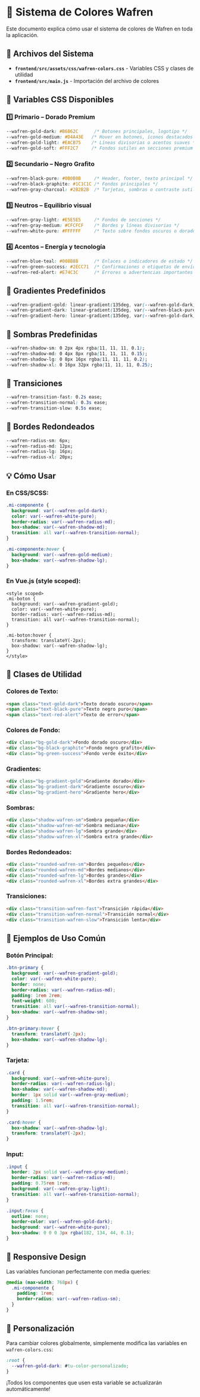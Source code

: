 # 🎨 Sistema de Colores Wafren

Este documento explica cómo usar el sistema de colores de Wafren en toda la aplicación.

## 📁 Archivos del Sistema

- **`frontend/src/assets/css/wafren-colors.css`** - Variables CSS y clases de utilidad
- **`frontend/src/main.js`** - Importación del archivo de colores

## 🎯 Variables CSS Disponibles

### 1️⃣ Primario – Dorado Premium
```css
--wafren-gold-dark: #B6862C      /* Botones principales, logotipo */
--wafren-gold-medium: #D4A43E   /* Hover en botones, íconos destacados */
--wafren-gold-light: #EACB75    /* Líneas divisorias o acentos suaves */
--wafren-gold-soft: #FFF2C7     /* Fondos sutiles en secciones premium */
```

### 2️⃣ Secundario – Negro Grafito
```css
--wafren-black-pure: #0B0B0B     /* Header, footer, texto principal */
--wafren-black-graphite: #1C1C1C /* Fondos principales */
--wafren-gray-charcoal: #2B2B2B  /* Tarjetas, sombras o contraste sutil */
```

### 3️⃣ Neutros – Equilibrio visual
```css
--wafren-gray-light: #E5E5E5     /* Fondos de secciones */
--wafren-gray-medium: #CFCFCF    /* Bordes y líneas divisorias */
--wafren-white-pure: #FFFFFF     /* Texto sobre fondos oscuros o dorados */
```

### 4️⃣ Acentos – Energía y tecnología
```css
--wafren-blue-teal: #008B8B      /* Enlaces o indicadores de estado */
--wafren-green-success: #2ECC71  /* Confirmaciones o etiquetas de envío completado */
--wafren-red-alert: #E74C3C      /* Errores o advertencias importantes */
```

## 🌈 Gradientes Predefinidos

```css
--wafren-gradient-gold: linear-gradient(135deg, var(--wafren-gold-dark) 0%, var(--wafren-gold-medium) 100%);
--wafren-gradient-dark: linear-gradient(135deg, var(--wafren-black-pure) 0%, var(--wafren-black-graphite) 100%);
--wafren-gradient-hero: linear-gradient(135deg, var(--wafren-gold-dark) 0%, var(--wafren-black-graphite) 100%);
```

## 📏 Sombras Predefinidas

```css
--wafren-shadow-sm: 0 2px 4px rgba(11, 11, 11, 0.1);
--wafren-shadow-md: 0 4px 8px rgba(11, 11, 11, 0.15);
--wafren-shadow-lg: 0 8px 16px rgba(11, 11, 11, 0.2);
--wafren-shadow-xl: 0 16px 32px rgba(11, 11, 11, 0.25);
```

## 🔄 Transiciones

```css
--wafren-transition-fast: 0.2s ease;
--wafren-transition-normal: 0.3s ease;
--wafren-transition-slow: 0.5s ease;
```

## 📐 Bordes Redondeados

```css
--wafren-radius-sm: 6px;
--wafren-radius-md: 12px;
--wafren-radius-lg: 16px;
--wafren-radius-xl: 20px;
```

## 💡 Cómo Usar

### En CSS/SCSS:
```css
.mi-componente {
  background: var(--wafren-gold-dark);
  color: var(--wafren-white-pure);
  border-radius: var(--wafren-radius-md);
  box-shadow: var(--wafren-shadow-md);
  transition: all var(--wafren-transition-normal);
}

.mi-componente:hover {
  background: var(--wafren-gold-medium);
  box-shadow: var(--wafren-shadow-lg);
}
```

### En Vue.js (style scoped):
```vue
<style scoped>
.mi-boton {
  background: var(--wafren-gradient-gold);
  color: var(--wafren-white-pure);
  border-radius: var(--wafren-radius-md);
  transition: all var(--wafren-transition-normal);
}

.mi-boton:hover {
  transform: translateY(-2px);
  box-shadow: var(--wafren-shadow-lg);
}
</style>
```

## 🎨 Clases de Utilidad

### Colores de Texto:
```html
<span class="text-gold-dark">Texto dorado oscuro</span>
<span class="text-black-pure">Texto negro puro</span>
<span class="text-red-alert">Texto de error</span>
```

### Colores de Fondo:
```html
<div class="bg-gold-dark">Fondo dorado oscuro</div>
<div class="bg-black-graphite">Fondo negro grafito</div>
<div class="bg-green-success">Fondo verde éxito</div>
```

### Gradientes:
```html
<div class="bg-gradient-gold">Gradiente dorado</div>
<div class="bg-gradient-dark">Gradiente oscuro</div>
<div class="bg-gradient-hero">Gradiente hero</div>
```

### Sombras:
```html
<div class="shadow-wafren-sm">Sombra pequeña</div>
<div class="shadow-wafren-md">Sombra mediana</div>
<div class="shadow-wafren-lg">Sombra grande</div>
<div class="shadow-wafren-xl">Sombra extra grande</div>
```

### Bordes Redondeados:
```html
<div class="rounded-wafren-sm">Bordes pequeños</div>
<div class="rounded-wafren-md">Bordes medianos</div>
<div class="rounded-wafren-lg">Bordes grandes</div>
<div class="rounded-wafren-xl">Bordes extra grandes</div>
```

### Transiciones:
```html
<div class="transition-wafren-fast">Transición rápida</div>
<div class="transition-wafren-normal">Transición normal</div>
<div class="transition-wafren-slow">Transición lenta</div>
```

## 🎯 Ejemplos de Uso Común

### Botón Principal:
```css
.btn-primary {
  background: var(--wafren-gradient-gold);
  color: var(--wafren-white-pure);
  border: none;
  border-radius: var(--wafren-radius-md);
  padding: 1rem 2rem;
  font-weight: 600;
  transition: all var(--wafren-transition-normal);
  box-shadow: var(--wafren-shadow-sm);
}

.btn-primary:hover {
  transform: translateY(-2px);
  box-shadow: var(--wafren-shadow-lg);
}
```

### Tarjeta:
```css
.card {
  background: var(--wafren-white-pure);
  border-radius: var(--wafren-radius-lg);
  box-shadow: var(--wafren-shadow-md);
  border: 1px solid var(--wafren-gray-medium);
  padding: 1.5rem;
  transition: all var(--wafren-transition-normal);
}

.card:hover {
  box-shadow: var(--wafren-shadow-lg);
  transform: translateY(-2px);
}
```

### Input:
```css
.input {
  border: 2px solid var(--wafren-gray-medium);
  border-radius: var(--wafren-radius-md);
  padding: 0.75rem 1rem;
  background: var(--wafren-gray-light);
  transition: all var(--wafren-transition-normal);
}

.input:focus {
  outline: none;
  border-color: var(--wafren-gold-dark);
  background: var(--wafren-white-pure);
  box-shadow: 0 0 0 3px rgba(182, 134, 44, 0.1);
}
```

## 📱 Responsive Design

Las variables funcionan perfectamente con media queries:

```css
@media (max-width: 768px) {
  .mi-componente {
    padding: 1rem;
    border-radius: var(--wafren-radius-sm);
  }
}
```

## 🔧 Personalización

Para cambiar colores globalmente, simplemente modifica las variables en `wafren-colors.css`:

```css
:root {
  --wafren-gold-dark: #tu-color-personalizado;
}
```

¡Todos los componentes que usen esta variable se actualizarán automáticamente!
